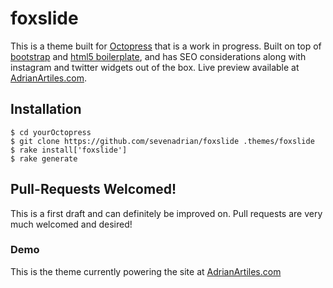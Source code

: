 # foxslide #

This is a theme built for [Octopress](http://Octopress.org) that is a work in progress. Built on top of [bootstrap](http://twitter.github.com/bootstrap/) and [html5 boilerplate](http://html5boilerplate.com/), and has SEO considerations along with instagram and twitter widgets out of the box.
Live preview available at [AdrianArtiles.com](http://www.AdrianArtiles.com).

## Installation ##

````
$ cd yourOctopress
$ git clone https://github.com/sevenadrian/foxslide .themes/foxslide
$ rake install['foxslide']
$ rake generate
````

## Pull-Requests Welcomed! ##

This is a first draft and can definitely be improved on. Pull requests are very much welcomed and desired!

### Demo ###

This is the theme currently powering the site at [AdrianArtiles.com](http://www.AdrianArtiles.com)

